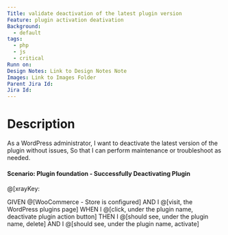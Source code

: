 ```yaml
---
Title: validate deactivation of the latest plugin version
Feature: plugin activation deativation
Background:
  - default
tags:
  - php
  - js
  - critical
Runn on: 
Design Notes: Link to Design Notes Note
Images: Link to Images Folder
Parent Jira Id: 
Jira Id: 
---
```


# Description

As a WordPress administrator,
I want to deactivate the latest version of the plugin without issues,
So that I can perform maintenance or troubleshoot as needed.

#### Scenario: Plugin foundation - Successfully Deactivating Plugin
@[xrayKey: 

GIVEN @[WooCommerce - Store is configured]
AND I @[visit, the WordPress plugins page]
WHEN I @[click, under the plugin name, deactivate plugin action button]
THEN I @[should see, under the plugin name, delete]
AND I @[should see, under the plugin name, activate]
